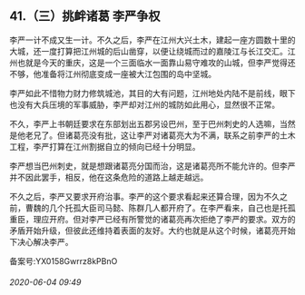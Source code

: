 ## 41.（三）挑衅诸葛 李严争权
李严一计不成又生一计。不久之后，李严在江州大兴土木，建起一座方圆数十里的大城，还一度打算把江州城的后山凿穿，以便让绕城而过的嘉陵江与长江交汇。江州也就是今天的重庆，这是一个三面临水一面靠山易守难攻的山城，但李严觉得还不够，他准备将江州彻底变成一座被大江包围的岛中坚城。



李严如此不惜物力财力修筑城池，其目的大有问题，江州地处内陆不是前线，眼下也没有大兵压境的军事威胁，李严却对江州的城防如此用心，显然很不正常。



不久，李严上书朝廷要求在东部划出五郡另设巴州，至于巴州刺史的人选嘛，当然是他老兄了。但诸葛亮没有批，这让李严对诸葛亮大为不满，联系之前李严的土木工程，李严打算在江州割据自立的倾向已经十分明显。



李严想当巴州刺史，就是想跟诸葛亮分国而治，这是诸葛亮所不能允许的。但李严并不因此罢手，相反，他在这条危险的道路上越走越远。



不久之后，李严又要求开府治事。李严的这个要求看起来还算合理，因为不久之前，曹魏的几个托孤大臣司马懿、陈群几人都开府了。在李严看来，自己也是托孤重臣，理应开府。但对李严已经有所警觉的诸葛亮再次拒绝了李严的要求。双方的矛盾开始升级，但彼此还维持着表面的友好。大约也就是从这个时候，诸葛亮开始下决心解决李严。



备案号:YX0158Gwrrz8kPBnO


###### 2020-06-04 09:49
